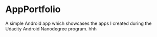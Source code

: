 # AppPortfolio
A simple Android app which showcases the apps I created during the Udacity Android Nanodegree program. 
hhh
